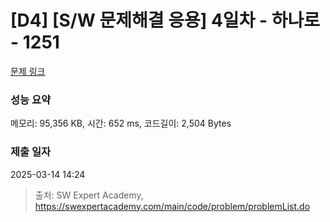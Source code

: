 # [D4] [S/W 문제해결 응용] 4일차 - 하나로 - 1251 

[문제 링크](https://swexpertacademy.com/main/code/problem/problemDetail.do?contestProbId=AV15StKqAQkCFAYD) 

### 성능 요약

메모리: 95,356 KB, 시간: 652 ms, 코드길이: 2,504 Bytes

### 제출 일자

2025-03-14 14:24



> 출처: SW Expert Academy, https://swexpertacademy.com/main/code/problem/problemList.do